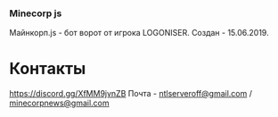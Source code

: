 ### Minecorp js
Майнкорп.js - бот ворот от игрока LOGONISER. Создан - 15.06.2019.
# Контакты
https://discord.gg/XfMM9jvnZB
Почта - ntlserveroff@gmail.com / minecorpnews@gmail.com
